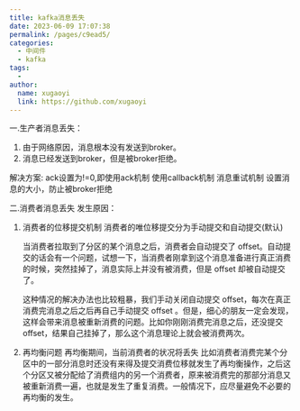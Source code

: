 ```yaml
---
title: kafka消息丢失
date: 2023-06-09 17:07:38
permalink: /pages/c9ead5/
categories:
  - 中间件
  - kafka
tags:
  - 
author: 
  name: xugaoyi
  link: https://github.com/xugaoyi
---
```


一.生产者消息丢失：
1. 由于网络原因，消息根本没有发送到broker。
2. 消息已经发送到broker，但是被broker拒绝。

解决方案:
ack设置为!=0,即使用ack机制
使用callback机制
消息重试机制
设置消息的大小，防止被broker拒绝

二.消费者消息丢失
发生原因：
1. 消费者的位移提交机制
消费者的唯位移提交分为手动提交和自动提交(默认)

    当消费者拉取到了分区的某个消息之后，消费者会自动提交了 offset。自动提交的话会有一个问题，试想一下，当消费者刚拿到这个消息准备进行真正消费的时候，突然挂掉了，消息实际上并没有被消费，但是 offset 却被自动提交了。

    这种情况的解决办法也比较粗暴，我们手动关闭自动提交 offset，每次在真正消费完消息之后之后再自己手动提交 offset 。但是，细心的朋友一定会发现，这样会带来消息被重新消费的问题。比如你刚刚消费完消息之后，还没提交 offset，结果自己挂掉了，那么这个消息理论上就会被消费两次。

2. 再均衡问题
再均衡期间，当前消费者的状况将丢失
比如消费者消费完某个分区中的一部分消息时还没有来得及提交消费位移就发生了再均衡操作，之后这个分区又被分配给了消费组内的另一个消费者，原来被消费完的那部分消息又被重新消费一遍，也就是发生了重复消费。一般情况下，应尽量避免不必要的再均衡的发生。
